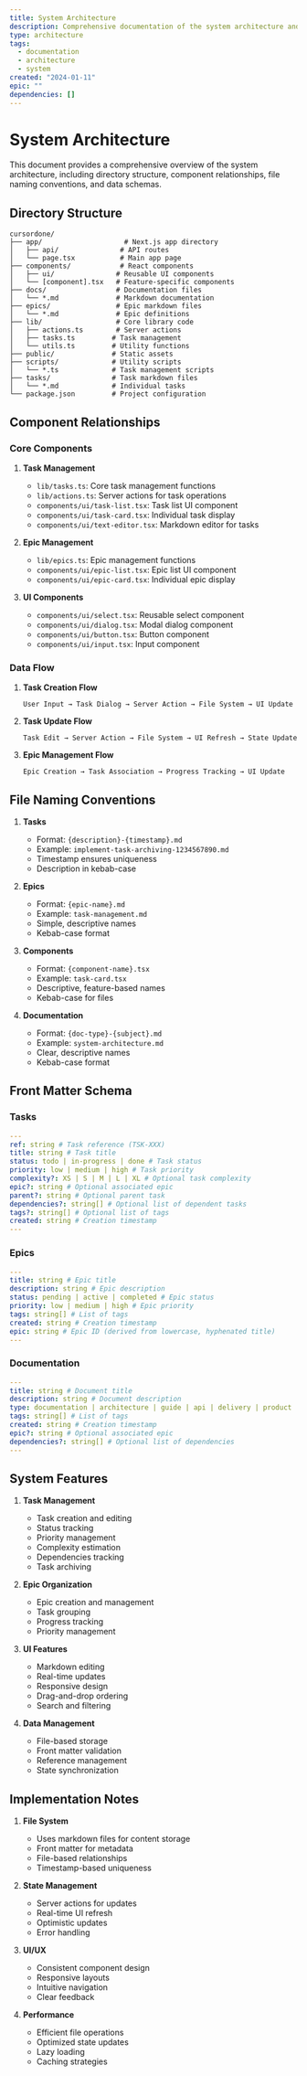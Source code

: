 ```yaml
---
title: System Architecture
description: Comprehensive documentation of the system architecture and components
type: architecture
tags:
  - documentation
  - architecture
  - system
created: "2024-01-11"
epic: ""
dependencies: []
---
```


# System Architecture

This document provides a comprehensive overview of the system architecture, including directory structure, component relationships, file naming conventions, and data schemas.

## Directory Structure

```
cursordone/
├── app/                    # Next.js app directory
│   ├── api/               # API routes
│   └── page.tsx           # Main app page
├── components/            # React components
│   ├── ui/               # Reusable UI components
│   └── [component].tsx   # Feature-specific components
├── docs/                 # Documentation files
│   └── *.md              # Markdown documentation
├── epics/                # Epic markdown files
│   └── *.md              # Epic definitions
├── lib/                  # Core library code
│   ├── actions.ts        # Server actions
│   ├── tasks.ts         # Task management
│   └── utils.ts         # Utility functions
├── public/              # Static assets
├── scripts/             # Utility scripts
│   └── *.ts             # Task management scripts
├── tasks/               # Task markdown files
│   └── *.md             # Individual tasks
└── package.json         # Project configuration
```

## Component Relationships

### Core Components

1. **Task Management**

   - `lib/tasks.ts`: Core task management functions
   - `lib/actions.ts`: Server actions for task operations
   - `components/ui/task-list.tsx`: Task list UI component
   - `components/ui/task-card.tsx`: Individual task display
   - `components/ui/text-editor.tsx`: Markdown editor for tasks

2. **Epic Management**

   - `lib/epics.ts`: Epic management functions
   - `components/ui/epic-list.tsx`: Epic list UI component
   - `components/ui/epic-card.tsx`: Individual epic display

3. **UI Components**
   - `components/ui/select.tsx`: Reusable select component
   - `components/ui/dialog.tsx`: Modal dialog component
   - `components/ui/button.tsx`: Button component
   - `components/ui/input.tsx`: Input component

### Data Flow

1. **Task Creation Flow**

   ```
   User Input → Task Dialog → Server Action → File System → UI Update
   ```

2. **Task Update Flow**

   ```
   Task Edit → Server Action → File System → UI Refresh → State Update
   ```

3. **Epic Management Flow**
   ```
   Epic Creation → Task Association → Progress Tracking → UI Update
   ```

## File Naming Conventions

1. **Tasks**

   - Format: `{description}-{timestamp}.md`
   - Example: `implement-task-archiving-1234567890.md`
   - Timestamp ensures uniqueness
   - Description in kebab-case

2. **Epics**

   - Format: `{epic-name}.md`
   - Example: `task-management.md`
   - Simple, descriptive names
   - Kebab-case format

3. **Components**

   - Format: `{component-name}.tsx`
   - Example: `task-card.tsx`
   - Descriptive, feature-based names
   - Kebab-case for files

4. **Documentation**
   - Format: `{doc-type}-{subject}.md`
   - Example: `system-architecture.md`
   - Clear, descriptive names
   - Kebab-case format

## Front Matter Schema

### Tasks

```yaml
---
ref: string # Task reference (TSK-XXX)
title: string # Task title
status: todo | in-progress | done # Task status
priority: low | medium | high # Task priority
complexity?: XS | S | M | L | XL # Optional task complexity
epic?: string # Optional associated epic
parent?: string # Optional parent task
dependencies?: string[] # Optional list of dependent tasks
tags?: string[] # Optional list of tags
created: string # Creation timestamp
---
```

### Epics

```yaml
---
title: string # Epic title
description: string # Epic description
status: pending | active | completed # Epic status
priority: low | medium | high # Epic priority
tags: string[] # List of tags
created: string # Creation timestamp
epic: string # Epic ID (derived from lowercase, hyphenated title)
---
```

### Documentation

```yaml
---
title: string # Document title
description: string # Document description
type: documentation | architecture | guide | api | delivery | product | business | design | stakeholders | operations # Document type
tags: string[] # List of tags
created: string # Creation timestamp
epic?: string # Optional associated epic
dependencies?: string[] # Optional list of dependencies
---
```

## System Features

1. **Task Management**

   - Task creation and editing
   - Status tracking
   - Priority management
   - Complexity estimation
   - Dependencies tracking
   - Task archiving

2. **Epic Organization**

   - Epic creation and management
   - Task grouping
   - Progress tracking
   - Priority management

3. **UI Features**

   - Markdown editing
   - Real-time updates
   - Responsive design
   - Drag-and-drop ordering
   - Search and filtering

4. **Data Management**
   - File-based storage
   - Front matter validation
   - Reference management
   - State synchronization

## Implementation Notes

1. **File System**

   - Uses markdown files for content storage
   - Front matter for metadata
   - File-based relationships
   - Timestamp-based uniqueness

2. **State Management**

   - Server actions for updates
   - Real-time UI refresh
   - Optimistic updates
   - Error handling

3. **UI/UX**

   - Consistent component design
   - Responsive layouts
   - Intuitive navigation
   - Clear feedback

4. **Performance**
   - Efficient file operations
   - Optimized state updates
   - Lazy loading
   - Caching strategies
